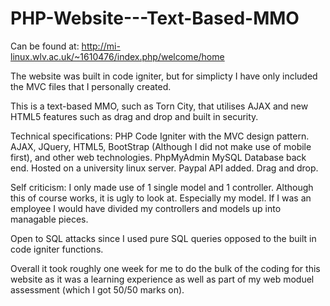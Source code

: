 # PHP-Website---Text-Based-MMO

Can be found at: http://mi-linux.wlv.ac.uk/~1610476/index.php/welcome/home

The website was built in code igniter, but for simplicty I have only included the MVC files that I personally created. 

This is a text-based MMO, such as Torn City, that utilises AJAX and new HTML5 features such as drag and drop and built in security. 

Technical specifications:
PHP
Code Igniter with the MVC design pattern.
AJAX, JQuery, HTML5, BootStrap (Although I did not make use of mobile first), and other web technologies. 
PhpMyAdmin MySQL Database back end. 
Hosted on a university linux server.
Paypal API added. 
Drag and drop. 

Self criticism: 
I only made use of 1 single model and 1 controller. Although this of course works, it is ugly to look at. Especially my model. 
If I was an employee I would have divided my controllers and models up into managable pieces. 

Open to SQL attacks since I used pure SQL queries opposed to the built in code igniter functions.

Overall it took roughly one week for me to do the bulk of the coding for this website as it was a learning experience as well as part of my web moduel assessment (which I got 50/50 marks on). 
